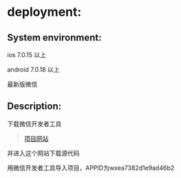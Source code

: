 # deployment:

## System environment:

ios 7.0.15 以上

android 7.0.18 以上

最新版微信

## Description:

下载微信开发者工具

> [项目网站](https://github.com/lwcsjzz/WX-YNU-AI)

并进入这个网站下载源代码

用微信开发者工具导入项目，APPID为wxea7382d1e9ad46b2